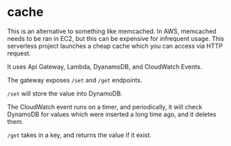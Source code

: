 # cache

This is an alternative to something like memcached. In AWS, memcached needs to be ran in EC2, but this can be expensive for infrequent usage.
This serverless project launches a cheap cache which you can access via HTTP request. 

It uses Api Gateway, Lambda, DyanamoDB, and CloudWatch Events.

The gateway exposes `/set` and `/get` endpoints.

`/set` will store the value into DynamoDB.

The CloudWatch event runs on a timer, and periodically, it will check DynamoDB for values which were inserted a long time ago, and it deletes them.

`/get` takes in a key, and returns the value if it exist.



